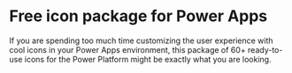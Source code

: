 # Free icon package for Power Apps

If you are spending too much time customizing the user experience with cool icons in your Power Apps environment, this package of 60+ ready-to-use icons for the Power Platform might be exactly what you are looking.
